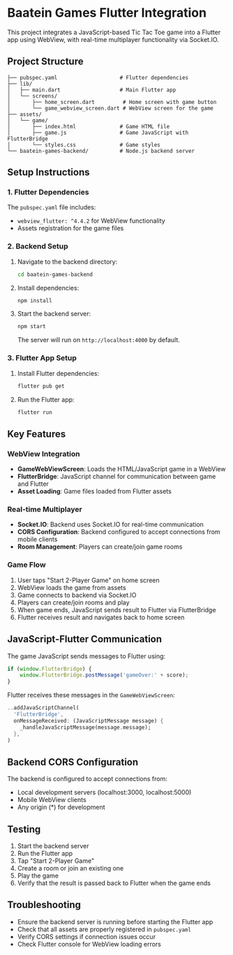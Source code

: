 # Baatein Games Flutter Integration

This project integrates a JavaScript-based Tic Tac Toe game into a Flutter app using WebView, with real-time multiplayer functionality via Socket.IO.

## Project Structure

```
├── pubspec.yaml                    # Flutter dependencies
├── lib/
│   ├── main.dart                   # Main Flutter app
│   └── screens/
│       ├── home_screen.dart         # Home screen with game button
│       └── game_webview_screen.dart # WebView screen for the game
├── assets/
│   └── game/
│       ├── index.html              # Game HTML file
│       ├── game.js                 # Game JavaScript with FlutterBridge
│       └── styles.css              # Game styles
└── baatein-games-backend/          # Node.js backend server
```

## Setup Instructions

### 1. Flutter Dependencies

The `pubspec.yaml` file includes:
- `webview_flutter: ^4.4.2` for WebView functionality
- Assets registration for the game files

### 2. Backend Setup

1. Navigate to the backend directory:
   ```bash
   cd baatein-games-backend
   ```

2. Install dependencies:
   ```bash
   npm install
   ```

3. Start the backend server:
   ```bash
   npm start
   ```
   
   The server will run on `http://localhost:4000` by default.

### 3. Flutter App Setup

1. Install Flutter dependencies:
   ```bash
   flutter pub get
   ```

2. Run the Flutter app:
   ```bash
   flutter run
   ```

## Key Features

### WebView Integration
- **GameWebViewScreen**: Loads the HTML/JavaScript game in a WebView
- **FlutterBridge**: JavaScript channel for communication between game and Flutter
- **Asset Loading**: Game files loaded from Flutter assets

### Real-time Multiplayer
- **Socket.IO**: Backend uses Socket.IO for real-time communication
- **CORS Configuration**: Backend configured to accept connections from mobile clients
- **Room Management**: Players can create/join game rooms

### Game Flow
1. User taps "Start 2-Player Game" on home screen
2. WebView loads the game from assets
3. Game connects to backend via Socket.IO
4. Players can create/join rooms and play
5. When game ends, JavaScript sends result to Flutter via FlutterBridge
6. Flutter receives result and navigates back to home screen

## JavaScript-Flutter Communication

The game JavaScript sends messages to Flutter using:
```javascript
if (window.FlutterBridge) {
    window.FlutterBridge.postMessage('gameOver:' + score);
}
```

Flutter receives these messages in the `GameWebViewScreen`:
```dart
..addJavaScriptChannel(
  'FlutterBridge',
  onMessageReceived: (JavaScriptMessage message) {
    _handleJavaScriptMessage(message.message);
  },
)
```

## Backend CORS Configuration

The backend is configured to accept connections from:
- Local development servers (localhost:3000, localhost:5000)
- Mobile WebView clients
- Any origin (*) for development

## Testing

1. Start the backend server
2. Run the Flutter app
3. Tap "Start 2-Player Game"
4. Create a room or join an existing one
5. Play the game
6. Verify that the result is passed back to Flutter when the game ends

## Troubleshooting

- Ensure the backend server is running before starting the Flutter app
- Check that all assets are properly registered in `pubspec.yaml`
- Verify CORS settings if connection issues occur
- Check Flutter console for WebView loading errors
